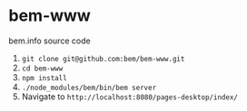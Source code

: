 bem-www
=======

bem.info source code

1. `git clone git@github.com:bem/bem-www.git`
2. `cd bem-www`
3. `npm install`
4. `./node_modules/bem/bin/bem server`
5. Navigate to `http://localhost:8080/pages-desktop/index/`
